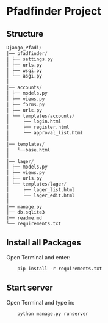 # Pfadfinder Project


## Structure
```python
Django_Pfadi/ 
│── pfadfinder/
│ ├── settings.py 
│ ├── urls.py 
│ ├── wsgi.py 
│ └── asgi.py 
│ 
│── accounts/ 
│ ├── models.py 
│ ├── views.py  
│ ├── forms.py
│ ├── urls.py 
│ └── templates/accounts/ 
│     ├── login.html 
│     ├── register.html 
│     └── approval_list.html 
│ 
│── templates/
│   └──base.html
│ 
│── lager/ 
│ ├── models.py 
│ ├── views.py 
│ ├── urls.py 
│ └── templates/lager/ 
│     ├── lager_list.html 
│     └── lager_edit.html 
│
│── manage.py
│── db.sqlite3
│── readme.md
└── requirements.txt 
```

## Install all Packages
Open Terminal and enter:
```python
    pip install -r requirements.txt
```

## Start server
Open Terminal and type in:
```python
    python manage.py runserver
```